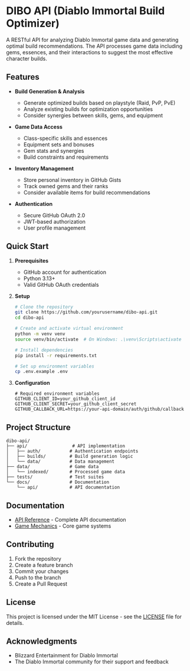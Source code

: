 # DIBO API (Diablo Immortal Build Optimizer)

A RESTful API for analyzing Diablo Immortal game data and generating optimal build recommendations. The API processes game data including gems, essences, and their interactions to suggest the most effective character builds.

## Features

- **Build Generation & Analysis**
  - Generate optimized builds based on playstyle (Raid, PvP, PvE)
  - Analyze existing builds for optimization opportunities
  - Consider synergies between skills, gems, and equipment

- **Game Data Access**
  - Class-specific skills and essences
  - Equipment sets and bonuses
  - Gem stats and synergies
  - Build constraints and requirements

- **Inventory Management**
  - Store personal inventory in GitHub Gists
  - Track owned gems and their ranks
  - Consider available items for build recommendations

- **Authentication**
  - Secure GitHub OAuth 2.0
  - JWT-based authorization
  - User profile management

## Quick Start

1. **Prerequisites**
   - GitHub account for authentication
   - Python 3.13+
   - Valid GitHub OAuth credentials

2. **Setup**
   
   ```bash
   # Clone the repository
   git clone https://github.com/yourusername/dibo-api.git
   cd dibo-api

   # Create and activate virtual environment
   python -m venv venv
   source venv/bin/activate  # On Windows: .\venv\Scripts\activate

   # Install dependencies
   pip install -r requirements.txt

   # Set up environment variables
   cp .env.example .env
   ```

3. **Configuration**
   
   ```env
   # Required environment variables
   GITHUB_CLIENT_ID=your_github_client_id
   GITHUB_CLIENT_SECRET=your_github_client_secret
   GITHUB_CALLBACK_URL=https://your-api-domain/auth/github/callback
   ```

## Project Structure

```
dibo-api/
├── api/                 # API implementation
│   ├── auth/           # Authentication endpoints
│   ├── builds/         # Build generation logic
│   └── data/           # Data management
├── data/               # Game data
│   └── indexed/        # Processed game data
├── tests/              # Test suites
└── docs/               # Documentation
    └── api/            # API documentation
```

## Documentation

- [API Reference](docs/api/v1.md) - Complete API documentation
- [Game Mechanics](docs/game/mechanics.md) - Core game systems

## Contributing

1. Fork the repository
2. Create a feature branch
3. Commit your changes
4. Push to the branch
5. Create a Pull Request

## License

This project is licensed under the MIT License - see the [LICENSE](LICENSE) file for details.

## Acknowledgments

- Blizzard Entertainment for Diablo Immortal
- The Diablo Immortal community for their support and feedback
